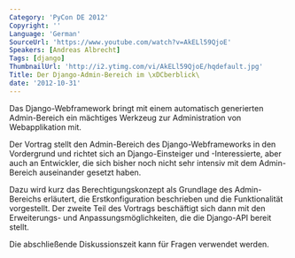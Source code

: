```yaml
---
Category: 'PyCon DE 2012'
Copyright: ''
Language: 'German'
SourceUrl: 'https://www.youtube.com/watch?v=AkELl59QjoE'
Speakers: [Andreas Albrecht]
Tags: [django]
ThumbnailUrl: 'http://i2.ytimg.com/vi/AkELl59QjoE/hqdefault.jpg'
Title: Der Django-Admin-Bereich im \xDCberblick\
date: '2012-10-31'
---
```

Das Django-Webframework bringt mit einem automatisch generierten Admin-Bereich
ein mächtiges Werkzeug zur Administration von Webapplikation mit.

Der Vortrag stellt den Admin-Bereich des Django-Webframeworks in den
Vordergrund und richtet sich an Django-Einsteiger und -Interessierte, aber
auch an Entwickler, die sich bisher noch nicht sehr intensiv mit dem Admin-
Bereich auseinander gesetzt haben.

Dazu wird kurz das Berechtigungskonzept als Grundlage des Admin-Bereichs
erläutert, die Erstkonfiguration beschrieben und die Funktionalität
vorgestellt. Der zweite Teil des Vortrags beschäftigt sich dann mit den
Erweiterungs- und Anpassungsmöglichkeiten, die die Django-API bereit stellt.

Die abschließende Diskussionszeit kann für Fragen verwendet werden.

